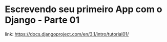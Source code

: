 # Escrevendo seu primeiro App com o Django - Parte 01

link: https://docs.djangoproject.com/en/3.1/intro/tutorial01/

